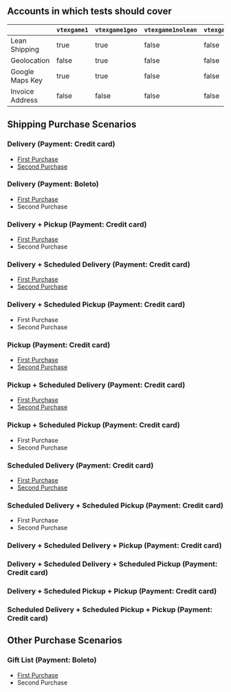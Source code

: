 ## Accounts in which tests should cover

|                 | `vtexgame1` | `vtexgame1geo` | `vtexgame1nolean` | `vtexgame1clean` | `vtexgame1invoice` |
| --------------- | ----------- | -------------- | ----------------- | ---------------- | ------------------ |
| Lean Shipping   | true        | true           | false             | false            | true               |
| Geolocation     | false       | true           | false             | false            | false              |
| Google Maps Key | true        | true           | false             | false            | false              |
| Invoice Address | false       | false          | false             | false            | true               |

## Shipping Purchase Scenarios

### Delivery (Payment: Credit card)

- [First Purchase](https://github.com/vtex/checkout-ui-tests/blob/master/tests/shipping/Black%20Box/models/Delivery%20-%20Credit%20card.model.js)
- [Second Purchase](https://github.com/vtex/checkout-ui-tests/blob/master/tests/shipping/Black%20Box/models/Delivery%20-%20Second%20Purchase%20-%20Credit%20card.model.js)

### Delivery (Payment: Boleto)

- [First Purchase](https://github.com/vtex/checkout-ui-tests/blob/master/tests/shipping/Black%20Box/models/Delivery%20-%20Boleto.model.js)
- Second Purchase

### Delivery + Pickup (Payment: Credit card)

- [First Purchase](https://github.com/vtex/checkout-ui-tests/blob/master/tests/shipping/Black%20Box/models/Pickup_Delivery%20-%20Credit%20card.model.js)
- Second Purchase

### Delivery + Scheduled Delivery (Payment: Credit card)

- [First Purchase](https://github.com/vtex/checkout-ui-tests/blob/master/tests/shipping/Black%20Box/models/Delivery_Scheduled%20Delivery%20-%20Credit%20card.model.js)
- [Second Purchase](https://github.com/vtex/checkout-ui-tests/blob/master/tests/shipping/Black%20Box/models/Delivery_Scheduled%20Delivery%20-%20Second%20Purchase%20-%20Credit%20card.model.js)

### Delivery + Scheduled Pickup (Payment: Credit card)

- First Purchase
- Second Purchase

### Pickup (Payment: Credit card)

- [First Purchase](https://github.com/vtex/checkout-ui-tests/blob/master/tests/shipping/Black%20Box/models/Pickup%20-%20Credit%20card.model.js)
- [Second Purchase](https://github.com/vtex/checkout-ui-tests/blob/master/tests/shipping/Black%20Box/models/Pickup%20-%20Second%20Purchase%20-%20Credit%20card.model.js)

### Pickup + Scheduled Delivery (Payment: Credit card)

- [First Purchase](https://github.com/vtex/checkout-ui-tests/blob/master/tests/shipping/Black%20Box/models/Pickup_Scheduled%20Delivery%20-%20Credit%20card.model.js)
- [Second Purchase](https://github.com/vtex/checkout-ui-tests/blob/master/tests/shipping/Black%20Box/models/Pickup_Scheduled%20Delivery%20-%20Second%20Purchase%20-%20Boleto.model.js)

### Pickup + Scheduled Pickup (Payment: Credit card)

- First Purchase
- Second Purchase

### Scheduled Delivery (Payment: Credit card)

- [First Purchase](https://github.com/vtex/checkout-ui-tests/blob/master/tests/shipping/Black%20Box/models/Scheduled%20Delivery%20-%20Credit%20card.model.js)
- [Second Purchase](https://github.com/vtex/checkout-ui-tests/blob/master/tests/shipping/Black%20Box/models/Scheduled%20Delivery%20-%20Second%20Purchase%20-%20Credit%20card.model.js)

### Scheduled Delivery + Scheduled Pickup (Payment: Credit card)

- First Purchase
- Second Purchase

### Delivery + Scheduled Delivery + Pickup (Payment: Credit card)

### Delivery + Scheduled Delivery + Scheduled Pickup (Payment: Credit card)

### Delivery + Scheduled Pickup + Pickup (Payment: Credit card)

### Scheduled Delivery + Scheduled Pickup + Pickup (Payment: Credit card)

## Other Purchase Scenarios

### Gift List (Payment: Boleto)

- [First Purchase](https://github.com/vtex/checkout-ui-tests/blob/master/tests/shipping/Black%20Box/models/Gift%20List%20Purchase.model.js)
- Second Purchase
